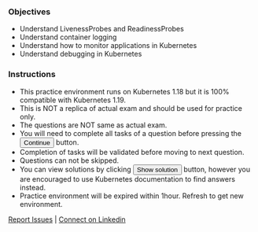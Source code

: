### Objectives
- Understand LivenessProbes and ReadinessProbes
- Understand container logging
- Understand how to monitor applications in Kubernetes
- Understand debugging in Kubernetes

### Instructions
- This practice environment runs on Kubernetes 1.18 but it is 100% compatible with Kubernetes 1.19.
- This is NOT a replica of actual exam and should be used for practice only.
- The questions are NOT same as actual exam.
- You will need to complete all tasks of a question before pressing the <button>Continue</button> button.
- Completion of tasks will be validated before moving to next question.
- Questions can not be skipped.
- You can view solutions by clicking <button>Show solution</button> button, however you are encouraged to use Kubernetes documentation to find answers instead.
- Practice environment will be expired within 1hour. Refresh to get new environment.

[Report Issues](mailto:liptanbiswas@gmail.com?subject=Katakoda%20CKAD%20Issue) | [Connect on Linkedin](https://www.linkedin.com/in/liptanbiswas/)